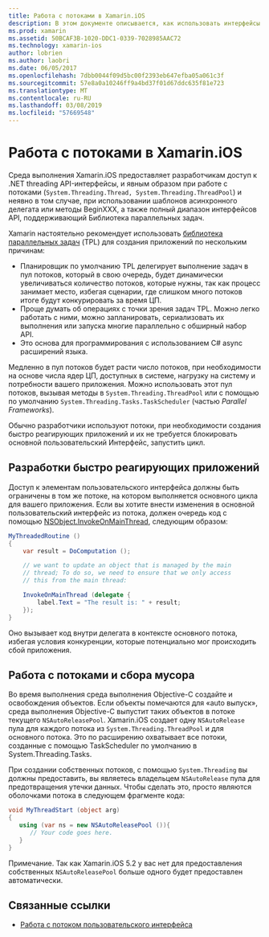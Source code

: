 ```yaml
---
title: Работа с потоками в Xamarin.iOS
description: В этом документе описывается, как использовать интерфейсы API System.Threading в приложении Xamarin.iOS. В нем описывается библиотека параллельных задач, создания быстро реагирующих приложений и сбора мусора.
ms.prod: xamarin
ms.assetid: 50BCAF3B-1020-DDC1-0339-7028985AAC72
ms.technology: xamarin-ios
author: lobrien
ms.author: laobri
ms.date: 06/05/2017
ms.openlocfilehash: 7dbb0044f09d5bc00f2393eb647efba05a061c3f
ms.sourcegitcommit: 57e8a0a10246ff9a4bd37f01d67ddc635f81e723
ms.translationtype: MT
ms.contentlocale: ru-RU
ms.lasthandoff: 03/08/2019
ms.locfileid: "57669548"
---
```

# <a name="threading-in-xamarinios"></a>Работа с потоками в Xamarin.iOS

Среда выполнения Xamarin.iOS предоставляет разработчикам доступ к .NET threading API-интерфейсы, и явным образом при работе с потоками (`System.Threading.Thread, System.Threading.ThreadPool`) и неявно в том случае, при использовании шаблонов асинхронного делегата или методы BeginXXX, а также полный диапазон интерфейсов API, поддерживающий Библиотека параллельных задач.



Xamarin настоятельно рекомендует использовать [библиотека параллельных задач](https://msdn.microsoft.com/library/dd460717.aspx) (TPL) для создания приложений по нескольким причинам:
-  Планировщик по умолчанию TPL делегирует выполнение задач в пул потоков, который в свою очередь, будет динамически увеличиваться количество потоков, которые нужны, так как процесс занимает место, избегая сценарии, где слишком много потоков итоге будут конкурировать за время ЦП. 
-  Проще думать об операциях с точки зрения задач TPL. Можно легко работать с ними, можно запланировать, сериализовать их выполнения или запуска многие параллельно с обширный набор API. 
-  Это основа для программирования с использованием C# async расширений языка. 


Медленно в пул потоков будет расти число потоков, при необходимости на основе числа ядер ЦП, доступных в системе, нагрузку на систему и потребности вашего приложения. Можно использовать этот пул потоков, вызывая методы в `System.Threading.ThreadPool` или с помощью по умолчанию `System.Threading.Tasks.TaskScheduler` (частью *Parallel Frameworks*).

Обычно разработчики используют потоки, при необходимости создания быстро реагирующих приложений и их не требуется блокировать основной пользовательский Интерфейс, запустить цикл.

 <a name="Developing_Responsive_Applications" />


## <a name="developing-responsive-applications"></a>Разработки быстро реагирующих приложений

Доступ к элементам пользовательского интерфейса должны быть ограничены в том же потоке, на котором выполняется основного цикла для вашего приложения. Если вы хотите внести изменения в основной пользовательский интерфейс из потока, должен очередь код с помощью [NSObject.InvokeOnMainThread](xref:Foundation.NSObject), следующим образом:

```csharp
MyThreadedRoutine ()  
{  
    var result = DoComputation ();  

    // we want to update an object that is managed by the main
    // thread; To do so, we need to ensure that we only access
    // this from the main thread:

    InvokeOnMainThread (delegate {  
        label.Text = "The result is: " + result;  
    });
}
```

Оно вызывает код внутри делегата в контексте основного потока, избегая условия конкуренции, которые потенциально мог происходить сбой приложения.

 <a name="Threading_and_Garbage_Collection" />


## <a name="threading-and-garbage-collection"></a>Работа с потоками и сбора мусора

Во время выполнения среда выполнения Objective-C создайте и освобождения объектов. Если объекты помечаются для «auto выпуск», среда выполнения Objective-C выпустит таких объектов в потоке текущего `NSAutoReleasePool`. Xamarin.iOS создает одну `NSAutoRelease` пула для каждого потока из `System.Threading.ThreadPool` и для основного потока. Это по расширению охватывает все потоки, созданные с помощью TaskScheduler по умолчанию в System.Threading.Tasks.

При создании собственных потоков, с помощью `System.Threading` вы должны предоставить, вы являетесь владельцем `NSAutoRelease` пула для предотвращения утечки данных. Чтобы сделать это, просто являются оболочками потока в следующем фрагменте кода:

```csharp
void MyThreadStart (object arg)
{
   using (var ns = new NSAutoReleasePool ()){
      // Your code goes here.
   }
}
```

Примечание. Так как Xamarin.iOS 5.2 у вас нет для предоставления собственных `NSAutoReleasePool` больше одного будет предоставлен автоматически.


## <a name="related-links"></a>Связанные ссылки

- [Работа с потоком пользовательского интерфейса](~/ios/user-interface/ios-ui/ui-thread.md)
